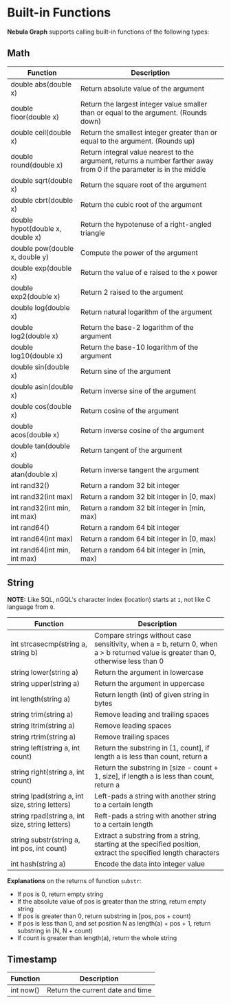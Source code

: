 # Built-in Functions

**Nebula Graph** supports calling built-in functions of the following types:

## Math

Function| Description |
----  |  ----|
double abs(double x) | Return absolute value of the argument |
double floor(double x) | Return the largest integer value smaller than or equal to the argument. (Rounds down)|
double ceil(double x) | Return the smallest integer greater than or equal to the argument. (Rounds up) |
double round(double x) | Return integral value nearest to the argument, returns a number farther away from 0 if the parameter is in the middle|
double sqrt(double x) | Return the square root of the argument |
double cbrt(double x) | Return the cubic root of the argument |
double hypot(double x, double x) | Return the hypotenuse of a right-angled triangle |
double pow(double x, double y) | Compute the power of the argument |
double exp(double x) | Return the value of e raised to the x power |
double exp2(double x) | Return 2 raised to the argument |
double log(double x) | Return natural logarithm of the argument |
double log2(double x) | Return the base-2 logarithm of the argument |
double log10(double x) | Return the base-10 logarithm of the argument |
double sin(double x) | Return sine of the argument |
double asin(double x) | Return inverse sine of the argument|
double cos(double x) | Return cosine of the argument |
double acos(double x) | Return inverse cosine of the argument |
double tan(double x) | Return tangent of the argument |
double atan(double x) | Return inverse tangent the argument |
int rand32() | Return a random 32 bit integer |
int rand32(int max) | Return a random 32 bit integer in [0, max)  |
int rand32(int min, int max) | Return a random 32 bit integer in [min, max)|
int rand64() | Return a random 64 bit integer |
int rand64(int max) | Return a random 64 bit integer in [0, max) |
int rand64(int min, int max) | Return a random 64 bit integer in [min, max)|

## String

**NOTE:** Like SQL, nGQL's character index (location) starts at `1`, not like C language from `0`.

Function| Description |
----  |  ----|
int strcasecmp(string a, string b) | Compare strings without case sensitivity, when a = b, return 0, when a > b returned value is greater than 0, otherwise less than 0 |
string lower(string a) | Return the argument in lowercase |
string upper(string a) | Return the argument in uppercase |
int length(string a) | Return length (int) of given string in bytes |
string trim(string a) | Remove leading and trailing spaces |
string ltrim(string a) | Remove leading spaces |
string rtrim(string a) | Remove trailing spaces |
string left(string a, int count) | Return the substring in [1, count], if length a is less than count, return a |
string right(string a, int count) | Return the substring in [size - count + 1, size], if length a is less than count, return a |
string lpad(string a, int size, string letters) | Left-pads a string with another string to a certain length|
string rpad(string a, int size, string letters)| Reft-pads a string with another string to a certain length  |
string substr(string a, int pos, int count) | Extract a substring from a string, starting at the specified position, extract the specified length characters |
int hash(string a) | Encode the data into integer value |

**Explanations** on the returns of function `substr`:

- If pos is 0, return empty string
- If the absolute value of pos is greater than the string, return empty string
- If pos is greater than 0, return substring in [pos, pos + count)
- If pos is less than 0, and set position N as length(a) + pos + 1, return substring in [N, N + count)
- If count is greater than length(a), return the whole string

## Timestamp

Function| Description |
----  |  ----|
int now()  |Return the current date and time |
